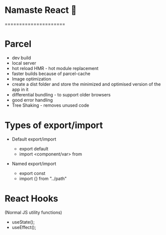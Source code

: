 # Namaste React 🚀

=====================

# Parcel

- dev build
- local server
- hot reload HMR - hot module replacement
- faster builds because of parcel-cache
- Image optimization
- create a dist folder and store the minimized and optimised version of the app in it
- differential bundling - to support older browsers
- good error handling
- Tree Shaking - removes unused code

# Types of export/import

- Default export/import

  - export default <name of the component>
  - import <component/var> from <path>

- Named export/import
  - export const <component name>
  - import {<component name>} from "../path"

# React Hooks

(Normal JS utility functions)

- useState();
- useEffect();
